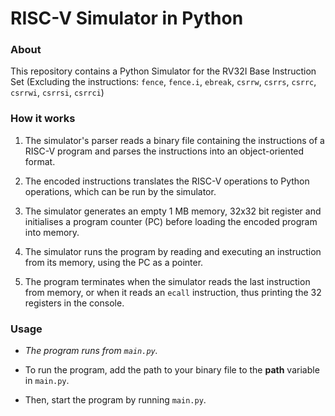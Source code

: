 # RISC-V Simulator in Python


### About
This repository contains a Python Simulator for the RV32I Base Instruction 
Set (Excluding the instructions: `fence`, `fence.i`, `ebreak`, `csrrw`, 
`csrrs`, `csrrc`, `csrrwi`, `csrrsi`, `csrrci`)


### How it works
1. The simulator's parser reads a binary file containing the instructions
of a RISC-V program and parses the instructions into an object-oriented 
format.


2. The encoded instructions translates the RISC-V operations to Python
operations, which can be run by the simulator.


3. The simulator generates an empty 1 MB memory, 32x32 bit register and
initialises a program counter (PC) before loading the encoded program
into memory.


4. The simulator runs the program by reading and executing an instruction 
from its memory, using the PC as a pointer.


5. The program terminates when the simulator reads the last instruction from 
memory, or when it reads an `ecall` instruction, thus printing the 32 registers
in the console.

   
### Usage
- *The program runs from `main.py`.*


- To run the program, add the path to your binary file to the **path** variable in 
`main.py`.
- Then, start the program by running `main.py`.
